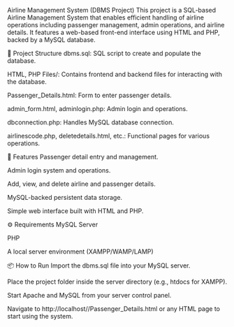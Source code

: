 Airline Management System (DBMS Project)
This project is a SQL-based Airline Management System that enables efficient handling of airline operations including passenger management, admin operations, and airline details. It features a web-based front-end interface using HTML and PHP, backed by a MySQL database.

📂 Project Structure
dbms.sql: SQL script to create and populate the database.

HTML, PHP Files/: Contains frontend and backend files for interacting with the database.

Passenger_Details.html: Form to enter passenger details.

admin_form.html, adminlogin.php: Admin login and operations.

dbconnection.php: Handles MySQL database connection.

airlinescode.php, deletedetails.html, etc.: Functional pages for various operations.

🚀 Features
Passenger detail entry and management.

Admin login system and operations.

Add, view, and delete airline and passenger details.

MySQL-backed persistent data storage.

Simple web interface built with HTML and PHP.

⚙️ Requirements
MySQL Server

PHP

A local server environment (XAMPP/WAMP/LAMP)

📦 How to Run
Import the dbms.sql file into your MySQL server.

Place the project folder inside the server directory (e.g., htdocs for XAMPP).

Start Apache and MySQL from your server control panel.

Navigate to http://localhost/<project-folder>/Passenger_Details.html or any HTML page to start using the system.
